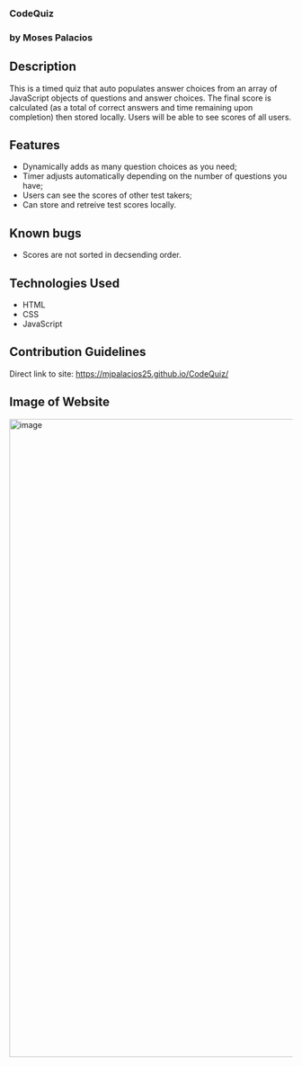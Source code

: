 ### CodeQuiz
### by Moses Palacios

## Description
This is a timed quiz that auto populates answer choices from an array of JavaScript objects of questions and answer choices. The final score is calculated (as a total of correct answers and time remaining upon completion) then stored locally. Users will be able to see scores of all users.

## Features

* Dynamically adds as many question choices as you need;
* Timer adjusts automatically depending on the number of questions you have;
* Users can see the scores of other test takers;
* Can store and retreive test scores locally.

## Known bugs

* Scores are not sorted in decsending order.

## Technologies Used

* HTML
* CSS
* JavaScript

## Contribution Guidelines
Direct link to site:
https://mjpalacios25.github.io/CodeQuiz/

## Image of Website

<img width="1136" alt="image" src="https://user-images.githubusercontent.com/52770466/70183004-f514eb00-16b2-11ea-9f74-29b9eecc80a5.png">